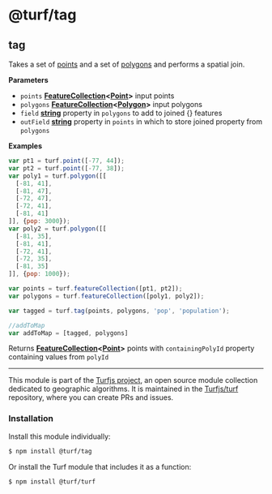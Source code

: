 # @turf/tag

<!-- Generated by documentation.js. Update this documentation by updating the source code. -->

## tag

Takes a set of [points][1] and a set of [polygons][2] and performs a spatial join.

**Parameters**

-   `points` **[FeatureCollection][3]&lt;[Point][4]>** input points
-   `polygons` **[FeatureCollection][3]&lt;[Polygon][5]>** input polygons
-   `field` **[string][6]** property in `polygons` to add to joined {<Point>} features
-   `outField` **[string][6]** property in `points` in which to store joined property from `polygons`

**Examples**

```javascript
var pt1 = turf.point([-77, 44]);
var pt2 = turf.point([-77, 38]);
var poly1 = turf.polygon([[
  [-81, 41],
  [-81, 47],
  [-72, 47],
  [-72, 41],
  [-81, 41]
]], {pop: 3000});
var poly2 = turf.polygon([[
  [-81, 35],
  [-81, 41],
  [-72, 41],
  [-72, 35],
  [-81, 35]
]], {pop: 1000});

var points = turf.featureCollection([pt1, pt2]);
var polygons = turf.featureCollection([poly1, poly2]);

var tagged = turf.tag(points, polygons, 'pop', 'population');

//addToMap
var addToMap = [tagged, polygons]
```

Returns **[FeatureCollection][3]&lt;[Point][4]>** points with `containingPolyId` property containing values from `polyId`

[1]: https://tools.ietf.org/html/rfc7946#section-3.1.2

[2]: https://tools.ietf.org/html/rfc7946#section-3.1.6

[3]: https://tools.ietf.org/html/rfc7946#section-3.3

[4]: https://tools.ietf.org/html/rfc7946#section-3.1.2

[5]: https://tools.ietf.org/html/rfc7946#section-3.1.6

[6]: https://developer.mozilla.org/docs/Web/JavaScript/Reference/Global_Objects/String

<!-- This file is automatically generated. Please don't edit it directly:
if you find an error, edit the source file (likely index.js), and re-run
./scripts/generate-readmes in the turf project. -->

---

This module is part of the [Turfjs project](http://turfjs.org/), an open source
module collection dedicated to geographic algorithms. It is maintained in the
[Turfjs/turf](https://github.com/Turfjs/turf) repository, where you can create
PRs and issues.

### Installation

Install this module individually:

```sh
$ npm install @turf/tag
```

Or install the Turf module that includes it as a function:

```sh
$ npm install @turf/turf
```
